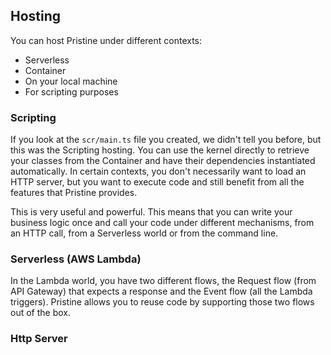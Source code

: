 Hosting
-------

You can host Pristine under different contexts:
* Serverless
* Container
* On your local machine
* For scripting purposes 

### Scripting

If you look at the `scr/main.ts` file you created, we didn't tell you before, but this was the Scripting hosting. You can use the kernel directly to retrieve your classes from the Container and have their dependencies instantiated automatically. In certain contexts, you don't necessarily want to load an HTTP server, but you want to execute code and still benefit from all the features that Pristine provides. 

This is very useful and powerful. This means that you can write your business logic once and call your code under different mechanisms, from an HTTP call, from a Serverless world or from the command line.

### Serverless (AWS Lambda)
In the Lambda world, you have two different flows, the Request flow (from API Gateway) that expects a response and the Event flow (all the Lambda triggers). Pristine allows you to reuse code by supporting those two flows out of the box.  

### Http Server


